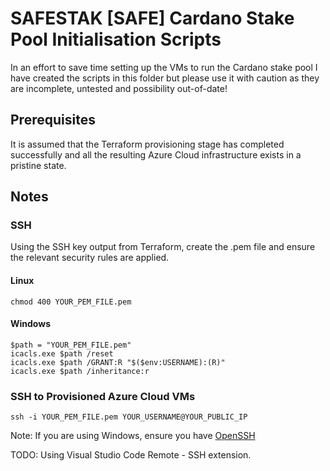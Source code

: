 # SAFESTAK [SAFE] Cardano Stake Pool Initialisation Scripts

In an effort to save time setting up the VMs to run the Cardano stake pool I have created the scripts in this folder but please use it with caution as they are incomplete, untested and possibility out-of-date! 

## Prerequisites
It is assumed that the Terraform provisioning stage has completed successfully and all the resulting Azure Cloud infrastructure exists in a pristine state. 

## Notes

### SSH 
Using the SSH key output from Terraform, create the .pem file and ensure the relevant security rules are applied.
 
#### Linux 
`chmod 400 YOUR_PEM_FILE.pem`

#### Windows
```
$path = "YOUR_PEM_FILE.pem"
icacls.exe $path /reset
icacls.exe $path /GRANT:R "$($env:USERNAME):(R)"
icacls.exe $path /inheritance:r
```

### SSH to Provisioned Azure Cloud VMs
`ssh -i YOUR_PEM_FILE.pem YOUR_USERNAME@YOUR_PUBLIC_IP`

Note: If you are using Windows, ensure you have [OpenSSH](https://www.howtogeek.com/336775/how-to-enable-and-use-windows-10s-built-in-ssh-commands/) 

TODO: Using Visual Studio Code Remote - SSH extension.